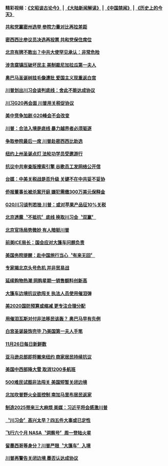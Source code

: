 #### 精彩视频：[《文昭谈古论今》](https://github.com/gfw-breaker/wenzhao/blob/master/README.md?t=11291831?t=11291531?t=11291231?t=11290931?t=11290631?t=11290331?t=11290031?t=11282132) | [《大陆新闻解读》](https://github.com/gfw-breaker/ntdtv-comedy/blob/master/README.md?t=11291831?t=11291531?t=11291231?t=11290931?t=11290631?t=11290331?t=11290031?t=11282132) | [《中国禁闻》](https://github.com/gfw-breaker/ntdtv-news/blob/master/README.md?t=11291831?t=11291531?t=11291231?t=11290931?t=11290631?t=11290331?t=11290031?t=11282132) | [《历史上的今天》](https://github.com/gfw-breaker/today-in-history/blob/master/README.md?t=11291831?t=11291531?t=11291231?t=11290931?t=11290631?t=11290331?t=11290031?t=11282132) 

#### [共和党赢密州选举 参院力量对比再拉差距](../pages/news203/a1401168.md?t=11291831?t=11291531?t=11291231?t=11290931?t=11290631?t=11290331?t=11290031?t=11282132) 

#### [密西西比参议员决选再投票 共和党保住席位](../pages/news203/a1401160.md?t=11291831?t=11291531?t=11291231?t=11290931?t=11290631?t=11290331?t=11290031?t=11282132) 

#### [北京有牌不敢出？中共大使罕见承认：非常危险](../pages/news203/a1401108.md?t=11291831?t=11291531?t=11291231?t=11290931?t=11290631?t=11290331?t=11290031?t=11282132) 

#### [涉贪腐镇压破坏民主 美制裁尼加拉瓜第一夫人](../pages/news203/a1401106.md?t=11291831?t=11291531?t=11291231?t=11290931?t=11290631?t=11290331?t=11290031?t=11282132) 

#### [奥巴马圣诞树挂毛像遭批 爱国主义现重返白宫](../pages/news203/a1401063.md?t=11291831?t=11291531?t=11291231?t=11290931?t=11290631?t=11290331?t=11290031?t=11282132) 

#### [川普划出川习会谈判底线：舍此不能达成协议](../pages/news203/a1401005.md?t=11291831?t=11291531?t=11291231?t=11290931?t=11290631?t=11290331?t=11290031?t=11282132) 

#### [川习G20再会面 川普用关税促协议](../pages/news203/a1401051.md?t=11291831?t=11291531?t=11291231?t=11290931?t=11290631?t=11290331?t=11290031?t=11282132) 

#### [美中竞争加剧  G20峰会不会改变](../pages/news203/a1401047.md?t=11291831?t=11291531?t=11291231?t=11290931?t=11290631?t=11290331?t=11290031?t=11282132) 

#### [川普：合法入境是底线 暴力越界者必须驱逐](../pages/news203/a1401031.md?t=11291831?t=11291531?t=11291231?t=11290931?t=11290631?t=11290331?t=11290031?t=11282132) 

#### [争取参院最后一席 川普赴密西西比助选](../pages/news203/a1401029.md?t=11291831?t=11291531?t=11291231?t=11290931?t=11290631?t=11290331?t=11290031?t=11282132) 

#### [纽约上州圣诞点灯 法轮功学员受邀游行](../pages/news203/a1401016.md?t=11291831?t=11291531?t=11291231?t=11290931?t=11290631?t=11290331?t=11290031?t=11282132) 

#### [抗议中共审查版搜索引擎 谷歌员工发网络公开信](../pages/news203/a1401007.md?t=11291831?t=11291531?t=11291231?t=11290931?t=11290631?t=11290331?t=11290031?t=11282132) 

#### [台媒：中美关税战是否升级 关键不在中共妥不妥协](../pages/news203/a1400762.md?t=11291831?t=11291531?t=11291231?t=11290931?t=11290631?t=11290331?t=11290031?t=11282132) 

#### [侨报董事长被杀案开庭 嫌犯需缴300万美元保释金](../pages/news203/a1400953.md?t=11291831?t=11291531?t=11291231?t=11290931?t=11290631?t=11290331?t=11290031?t=11282132) 

#### [G20川习谈判若挫 川普：或对苹果产品征10%关税](../pages/news203/a1400956.md?t=11291831?t=11291531?t=11291231?t=11290931?t=11290631?t=11290331?t=11290031?t=11282132) 

#### [北京透露〝不抵抗〞底线 换取川习会〝双赢〞](../pages/news203/a1400820.md?t=11291831?t=11291531?t=11291231?t=11290931?t=11290631?t=11290331?t=11290031?t=11282132) 

#### [北京官场局势微妙 有人暗挺川普](../pages/news203/a1400938.md?t=11291831?t=11291531?t=11291231?t=11290931?t=11290631?t=11290331?t=11290031?t=11282132) 

#### [前美ICE局长：国会应对大篷车问题负责](../pages/news203/a1400941.md?t=11291831?t=11291531?t=11291231?t=11290931?t=11290631?t=11290331?t=11290031?t=11282132) 

#### [美国务院提醒：赴中国旅行当心〝有来无回〞](../pages/news203/a1400931.md?t=11291831?t=11291531?t=11291231?t=11290931?t=11290631?t=11290331?t=11290031?t=11282132) 

#### [专家揭北京头号危机 并非贸易战](../pages/news203/a1400793.md?t=11291831?t=11291531?t=11291231?t=11290931?t=11290631?t=11290331?t=11290031?t=11282132) 

#### [延续购物热潮 网购星期一销售额料创新高](../pages/news203/a1400895.md?t=11291831?t=11291531?t=11291231?t=11290931?t=11290631?t=11290331?t=11290031?t=11282132) 

#### [大篷车边境抗议欲闯关 执法人员使用催泪弹](../pages/news203/a1400890.md?t=11291831?t=11291531?t=11291231?t=11290931?t=11290631?t=11290331?t=11290031?t=11282132) 

#### [美2020国防预算或缩减 更专注合理分配](../pages/news203/a1400887.md?t=11291831?t=11291531?t=11291231?t=11290931?t=11290631?t=11290331?t=11290031?t=11282132) 

#### [用催泪瓦斯对付非法移民该轰？ 奥巴马早有先例](../pages/news203/a1400884.md?t=11291831?t=11291531?t=11291231?t=11290931?t=11290631?t=11290331?t=11290031?t=11282132) 

#### [白宫圣诞装饰完毕 乃美国第一夫人手笔](../pages/news203/a1400883.md?t=11291831?t=11291531?t=11291231?t=11290931?t=11290631?t=11290331?t=11290031?t=11282132) 

#### [11月26日每日新鲜数](../pages/news203/a1400865.md?t=11291831?t=11291531?t=11291231?t=11290931?t=11290631?t=11290331?t=11290031?t=11282132) 

#### [亚马逊总部即将搬来纽约 商家居民持续抗议](../pages/news203/a1400863.md?t=11291831?t=11291531?t=11291231?t=11290931?t=11290631?t=11290331?t=11290031?t=11282132) 

#### [美国中西部降大雪 取消1200多航班](../pages/news203/a1400854.md?t=11291831?t=11291531?t=11291231?t=11290931?t=11290631?t=11290331?t=11290031?t=11282132) 

#### [500难民试图非法闯关 美国短暂关闭边境](../pages/news203/a1400845.md?t=11291831?t=11291531?t=11291231?t=11290931?t=11290631?t=11290331?t=11290031?t=11282132) 

#### [北加坎普野火全面控制 南加马里布居民返家](../pages/news203/a1400782.md?t=11291831?t=11291531?t=11291231?t=11290931?t=11290631?t=11290331?t=11290031?t=11282132) 

#### [制造2025带来三大麻烦  美媒：习近平将会感激川普](../pages/news203/a1400721.md?t=11291831?t=11291531?t=11291231?t=11290931?t=11290631?t=11290331?t=11290031?t=11282132) 

#### [〝川习会〞高兴太早？四五件大事或已定性](../pages/news203/a1400788.md?t=11291831?t=11291531?t=11291231?t=11290931?t=11290631?t=11290331?t=11290031?t=11282132) 

#### [飞行六个月 NASA〝洞察号〞周一登陆火星](../pages/news203/a1400748.md?t=11291831?t=11291531?t=11291231?t=11290931?t=11290631?t=11290331?t=11290031?t=11282132) 

#### [留墨西哥等身分？川普严限〝大篷车〞入境](../pages/news203/a1400779.md?t=11291831?t=11291531?t=11291231?t=11290931?t=11290631?t=11290331?t=11290031?t=11282132) 

#### [川普再警告关闭边境 墨否认达成协议](../pages/news203/a1400758.md?t=11291831?t=11291531?t=11291231?t=11290931?t=11290631?t=11290331?t=11290031?t=11282132) 

